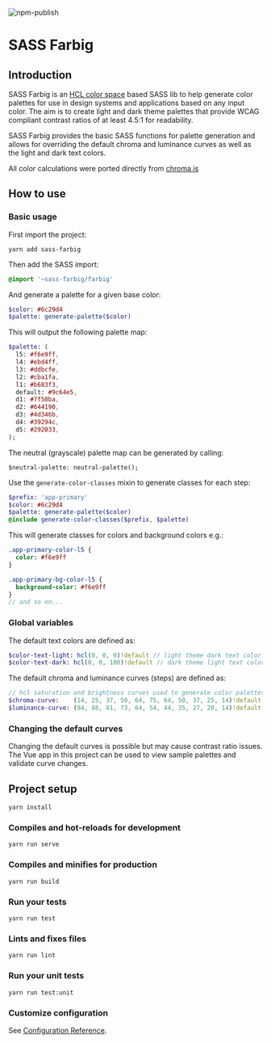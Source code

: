 ![npm-publish](https://github.com/aotearoan/sass-farbig/workflows/npm-publish/badge.svg?branch=master)

# SASS Farbig

## Introduction

SASS Farbig is an [HCL color space](https://en.wikipedia.org/wiki/HCL_color_space) based SASS lib to help generate color palettes for use in design systems and applications based on any input color. The aim is to create light and dark theme palettes that provide WCAG compliant contrast ratios of at least 4.5:1 for readability.

SASS Farbig provides the basic SASS functions for palette generation and allows for overriding the default chroma and luminance curves as well as the light and dark text colors.

All color calculations were ported directly from [chroma.js](https://vis4.net/chromajs/)

## How to use

### Basic usage
First import the project:
```shell script
yarn add sass-farbig
```

Then add the SASS import:
```sass
@import '~sass-farbig/farbig'
```

And generate a palette for a given base color:
```sass
$color: #6c29d4
$palette: generate-palette($color)
```

This will output the following palette map:
```sass
$palette: (
  l5: #f6e9ff,
  l4: #ebd4ff,
  l3: #ddbcfe,
  l2: #cba1fa,
  l1: #b683f3,
  default: #9c64e5,
  d1: #7f50ba,
  d2: #644190,
  d3: #4d346b,
  d4: #39294c,
  d5: #292033,
);
```

The neutral (grayscale) palette map can be generated by calling:
```
$neutral-palette: neutral-palette();
```

Use the ```generate-color-classes``` mixin to generate classes for each step:
```sass
$prefix: 'app-primary'
$color: #6c29d4
$palette: generate-palette($color)
@include generate-color-classes($prefix, $palette)
```

This will generate classes for colors and background colors e.g.:
```sass
.app-primary-color-l5 {
  color: #f6e9ff
}

.app-primary-bg-color-l5 {
  background-color: #f6e9ff
}
// and so on...
```

### Global variables
The default text colors are defined as:
```sass
$color-text-light: hcl(0, 0, 0)!default // light theme dark text color
$color-text-dark: hcl(0, 0, 100)!default // dark theme light text color
```

The default chroma and luminance curves (steps) are defined as:
```sass
// hcl saturation and brightness curves used to generate color palettes
$chroma-curve:    (14, 25, 37, 50, 64, 75, 64, 50, 37, 25, 14)!default // 64% chroma is the limit for readability with light text for l1 step at luminance 44%
$luminance-curve: (94, 88, 81, 73, 64, 54, 44, 35, 27, 20, 14)!default
```

### Changing the default curves
Changing the default curves is possible but may cause contrast ratio issues. The Vue app in this project can be used to view sample palettes and validate curve changes.

## Project setup
```
yarn install
```

### Compiles and hot-reloads for development
```
yarn run serve
```

### Compiles and minifies for production
```
yarn run build
```

### Run your tests
```
yarn run test
```

### Lints and fixes files
```
yarn run lint
```

### Run your unit tests
```
yarn run test:unit
```

### Customize configuration
See [Configuration Reference](https://cli.vuejs.org/config/).
